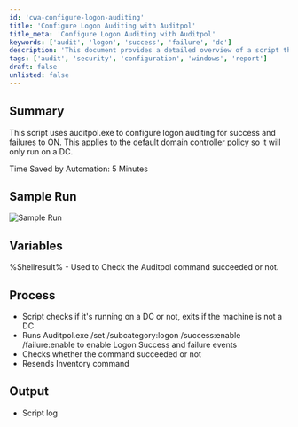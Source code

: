 ```yaml
---
id: 'cwa-configure-logon-auditing'
title: 'Configure Logon Auditing with Auditpol'
title_meta: 'Configure Logon Auditing with Auditpol'
keywords: ['audit', 'logon', 'success', 'failure', 'dc']
description: 'This document provides a detailed overview of a script that configures logon auditing for success and failure events using auditpol.exe. The script is designed to run on a domain controller and ensures that logon auditing is enabled, facilitating better security monitoring and compliance.'
tags: ['audit', 'security', 'configuration', 'windows', 'report']
draft: false
unlisted: false
---
```

## Summary

This script uses auditpol.exe to configure logon auditing for success and failures to ON. This applies to the default domain controller policy so it will only run on a DC.

Time Saved by Automation: 5 Minutes

## Sample Run

![Sample Run](5078775/docs/8013656/images/11181086)

## Variables

%Shellresult% - Used to Check the Auditpol command succeeded or not.

## Process

- Script checks if it's running on a DC or not, exits if the machine is not a DC
- Runs Auditpol.exe /set /subcategory:logon /success:enable /failure:enable to enable Logon Success and failure events
- Checks whether the command succeeded or not
- Resends Inventory command

## Output

- Script log



